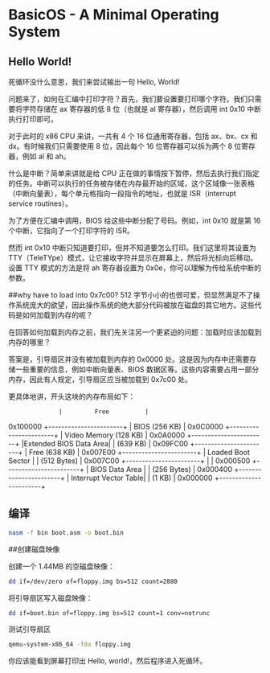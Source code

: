 # BasicOS - A Minimal Operating System

## Hello World!
死循环没什么意思，我们来尝试输出一句 Hello, World!

问题来了，如何在汇编中打印字符？首先，我们要设置要打印哪个字符。我们只需要将字符存储在 ax 寄存器的低 8 位（也就是 al 寄存器），然后调用 int 0x10 中断执行打印即可。

对于此时的 x86 CPU 来讲，一共有 4 个 16 位通用寄存器，包括 ax、bx、cx 和 dx。有时候我们只需要使用 8 位，因此每个 16 位寄存器可以拆为两个 8 位寄存器，例如 al 和 ah。

什么是中断？简单来讲就是给 CPU 正在做的事情按下暂停，然后去执行我们指定的任务。中断可以执行的任务被存储在内存最开始的区域，这个区域像一张表格（中断向量表），每个单元格指向一段指令的地址，也就是 ISR（interrupt service routines）。

为了方便在汇编中调用，BIOS 给这些中断分配了号码。例如，int 0x10 就是第 16 个中断，它指向了一个打印字符的 ISR。

然而 int 0x10 中断只知道要打印，但并不知道要怎么打印。我们这里将其设置为 TTY（TeleTYpe）模式，让它接收字符并显示在屏幕上，然后将光标向后移动。设置 TTY 模式的方法是将 ah 寄存器设置为 0x0e，你可以理解为传给系统中断的参数。

##why have to load into 0x7c00?
512 字节小小的也很可爱，但显然满足不了操作系统庞大的欲望，因此操作系统的绝大部分代码被放在磁盘的其它地方。这些代码是如何加载到内存的呢？

在回答如何加载到内存之前，我们先关注另一个更紧迫的问题：加载时应该加载到内存的哪里？

答案是，引导扇区并没有被加载到内存的 0x0000 处。这是因为内存中还需要存储一些重要的信息，例如中断向量表、BIOS 数据区等。这些内容需要占用一部分内存，因此有人规定，引导扇区应当被加载到 0x7c00 处。

更具体地讲，开头这块的内存布局如下：



                  |         Free          |
0x100000  +-----------------------+
                  |     BIOS (256 KB)     |
0x0C0000  +-----------------------+
                  | Video Memory (128 KB) |
0x0A0000  +-----------------------+
                  |Extended BIOS Data Area|
                  |        (639 KB)       |
0x09FC00  +-----------------------+
                  |     Free (638 KB)     |
0x007E00  +-----------------------+
                 |   Loaded Boot Sector  |
                 |      (512 Bytes)      |
0x007C00  +-----------------------+
                 |                       |
0x000500  +-----------------------+
                |     BIOS Data Area    |
                |      (256 Bytes)      |
0x000400  +-----------------------+
                | Interrupt Vector Table|
                |         (1 KB)        |
0x000000  +-----------------------+


## 编译
```bash
nasm -f bin boot.asm -o boot.bin
```

##创建磁盘映像

创建一个 1.44MB 的空磁盘映像：
```bash
dd if=/dev/zero of=floppy.img bs=512 count=2880
```
将引导扇区写入磁盘映像：
```bash
dd if=boot.bin of=floppy.img bs=512 count=1 conv=notrunc
```
测试引导扇区
```bash
qemu-system-x86_64 -fda floppy.img
```
你应该能看到屏幕打印出 Hello, world!，然后程序进入死循环。